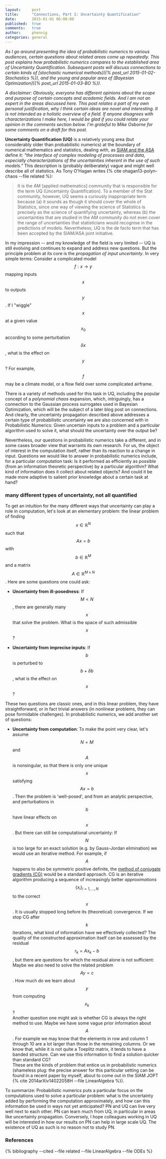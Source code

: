 ```yaml
---
layout:     post
title:      "Connections, Part I: Uncertainty Quantification"
date:       2015-01-01 06:00:00
published:  true
comments:   true
author:     phennig
categories: general
---
```


*As I go around presenting the idea of probabilistic numerics to various
 audiences, certain questions about related areas come up repeatedly. This post
 explains how probabilistic numerics compares to the established area of
 Uncertainty Quantification. Subsequent posts will discuss connections to
 certain kinds of [stochastic numerical methods]({% post_url 2015-01-02-Stochastics %}), and the young and popular area
 of [Bayesian Optimization]({% post_url 2015-01-03-BO %}).*

*A disclaimer: Obviously, everyone has different opinions about the scope and
 purpose of certain concepts and academic fields. And I am not an expert in the
 areas discussed here. This post relates a part of my own personal
 justification, why I think certain ideas are novel and interesting. It is not
 intended as a holistic overview of a field. If anyone disagrees with
 characterizations I make here, I would be glad if you could relate your
 opinion in the comments section below. I'm grateful to Mike Osborne for some
 comments on a draft for this post.*

**Uncertainty Quantification (UQ)** is a relatively young area (but
considerably older than probabilistic numerics) at the boundary of numerical
mathematics and statistics, dealing with, as
[SIAM and the ASA](http://www.siam.org/journals/juq.php) define it: *"the
interface of complex modeling of processes and data, especially
characterizations of the uncertainties inherent in the use of such models."*
This description is (probably deliberately) vague and might well describe all
of statistics. As Tony O'Hagan writes
{% cite ohagan13-polyn-chaos --file related %}:

> It is the AM [applied mathematics] community that is responsible for the term
UQ (Uncertainty Quantification). To a member of the Stat community,
however, UQ seems a curiously inappropriate term because (a) it sounds as
though it should cover the whole of Statistics, since one way of viewing the
science of Statistics is precisely as the science of quantifying uncertainty,
whereas (b) the uncertainties that are studied in the AM community do not even
cover the range of uncertainties that statisticians would recognise in the
predictions of models. Nevertheless, UQ is the de facto term that has been
accepted by the SIAM/ASA joint initiative.

In my impression -- and my knowledge of the field is very limited -- UQ is
still evolving and continues to expand and address new questions. But the
principle problem at its core is the *propagation of input uncertainty*. In
very simple terms: Consider a complicated model $$f:x\to y$$ mapping inputs
$$x$$ to outputs $$y$$. If I "wiggle" $$x$$ at a given value $$x_0$$ according
to some perturbation $$\delta x$$, what is the effect on $$y$$? For example,
 $$f$$ may be a climate model, or a flow field over some complicated airframe. 

There is a variety of methods used for this task in UQ, including the popular
concept of a *polynomial chaos* expansion, which, intriguingly, has a
connection to the Gaussian process surrogates used in Bayesian Optimization,
which will be the subject of a later blog post on connections. And clearly, the
uncertainty propagation described above addresses a certain type of
probabilistic uncertainty we are also concerned with in Probabilistic Numerics:
Given uncertain inputs to a problem and a particular algorithm used to solve
it, what should the uncertainty over the output be?

Nevertheless, our questions in probabilistic numerics take a different, and in
some cases broader view that warrants its own research. For us, the object of
interest in the computation itself, rather than its reaction to a change in
input. Questions we would like to answer in probabilistic numerics include, for
a particular computation task: Is it performed as efficiently as possible (from
an information theoretic perspective) by a particular algorithm? What kind of
information does it collect about related objects? And could it be made more
adaptive to salient prior knowledge about a certain task at hand?

### many different types of uncertainty, not all quantified ###

To get an intuition for the many different ways that uncertainty can play a
role in computation, let's look at an elementary problem: the linear problem of
finding $$x\in\mathbb{R}^N$$ such that $$Ax=b$$ with $$b\in\mathbb{R}^M$$ and a
matrix $$A\in\mathbb{R}^{M\times N}$$. Here are some questions one could ask:

* **Uncertainty from ill-posedness**: If $$M<N$$, there are generally many
$$x$$ that solve the problem. What is the space of such admissible $$x$$?

* **Uncertainty from imprecise inputs**: If $$b$$ is perturbed to $$b+\delta
b$$, what is the effect on $$x$$?

These two questions are classic ones, and in this linear problem, they have
straightforward, or in fact trivial answers (in nonlinear problems, they can
pose formidable challenges). In probabilistic numerics, we add another set of
questions:

* **Uncertainty from computation**: To make the point very clear, let's assume
 $$N=M$$ and $$A$$ is nonsingular, so that there is only one unique $$x$$
 satisfying $$Ax=b$$. Then the problem is 'well-posed', and from an analytic
 perspective, and perturbations in $$b$$ have linear effects on $$x$$. But
 there can still be computational uncertainty: If $$N$$ is too large for an
 exact solution (e.g. by Gauss-Jordan elimination) we would use an iterative
 method. For example, if $$A$$ happens to also be symmetric positive definite,
 the
 [method of conjugate gradients (CG)](http://en.wikipedia.org/wiki/Conjugate_gradient_method)
 would be a standard approach. CG is an iterative algorithm producing a
 sequence of increasingly better *approximations* $$\{x_i\}_{i=1,\dots,N}$$ to
 the correct $$x$$. It is usually stopped long before its (theoretical)
 convergence. If we stop CG after $$k$$ iterations, what kind of information
 have we effectively collected? The quality of the constructed approximation
 itself can be assessed by the residual $$r_k = Ax_k-b$$, but there are
 questions for which the residual alone is not sufficient: Maybe we also need
 to solve the related problem $$Ay=c$$. How much do we learn about $$y$$ from
 computing $$x_k$$?  
 Another question one might ask is whether CG is always the right method to
 use. Maybe we have some vague prior information about $$A$$. For example we
 may know that the elements in row and column 1 through 10 are a lot larger
 than those in the remaining columns. Or we know that, while it is not quite a
 Toeplitz matrix, it tends to have a banded structure. Can we use this
 information to find a solution quicker than standard CG?  
 These are the kinds of problem that entice us in probabilistic numerics
 (shameless plug: the precise answer for this particular setting can be found in
 a recent paper by myself, about to come out in the SIAM JOPT
 {% cite 2014arXiv14022058H --file LinearAlgebra %}).


To summarize: Probabilistic numerics puts a particular focus on the
computations used to solve a particular problem: what is the uncertainty added
by performing the computation approximately, and how can this information be
used in ways not yet anticipated? PN and UQ can live very well next to each
other. PN can learn much from UQ, in particular in areas like uncertainty
propagation. Conversely, I hope colleagues working in UQ will be interested in
how our results on PN can help in large scale UQ. The existence of UQ as such
is no reason not to study PN.


### References

{% bibliography --cited --file related --file LinearAlgebra --file ODEs %}

